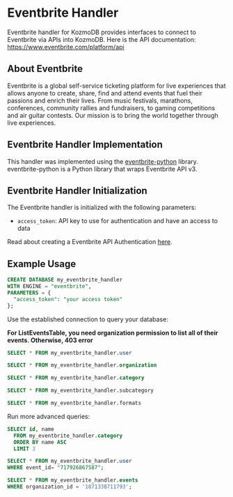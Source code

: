 # Eventbrite Handler

Eventbrite handler for KozmoDB provides interfaces to connect to Eventbrite via APIs into KozmoDB. Here is the API documentation: https://www.eventbrite.com/platform/api

## About Eventbrite

Eventbrite is a global self-service ticketing platform for live experiences that allows anyone to create, share, find and attend events that fuel their passions and enrich their lives. From music festivals, marathons, conferences, community rallies and fundraisers, to gaming competitions and air guitar contests. Our mission is to bring the world together through live experiences.

## Eventbrite Handler Implementation

This handler was implemented using the [eventbrite-python](https://github.com/GearPlug/eventbrite-python/tree/main) library.
eventbrite-python is a Python library that wraps Eventbrite API v3.

## Eventbrite Handler Initialization

The Eventbrite handler is initialized with the following parameters:

- `access_token`: API key to use for authentication and have an access to data

Read about creating a Eventbrite API Authentication [here](https://www.eventbrite.com/platform/api?internal_ref=social#/introduction/authentication/1.-get-a-private-token).

## Example Usage

```sql
CREATE DATABASE my_eventbrite_handler
WITH ENGINE = "eventbrite",
PARAMETERS = {
  "access_token": "your access token"
};
```

Use the established connection to query your database:

**For ListEventsTable, you need organization permission to list all of their events. Otherwise, 403 error**

```sql
SELECT * FROM my_eventbrite_handler.user
```

```sql
SELECT * FROM my_eventbrite_handler.organization
```

```sql
SELECT * FROM my_eventbrite_handler.category
```

```sql
SELECT * FROM my_eventbrite_handler.subcategory
```

```sql
SELECT * FROM my_eventbrite_handler.formats
```

Run more advanced queries:

```sql
SELECT id, name
  FROM my_eventbrite_handler.category
  ORDER BY name ASC
  LIMIT 3
```

```sql
SELECT * FROM my_eventbrite_handler.user
WHERE event_id= "717926867587";
```

```sql
SELECT * FROM my_eventbrite_handler.events
WHERE organization_id = '1871338711793';

```
